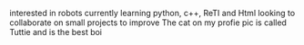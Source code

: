 interested in robots
currently learning python, c++, ReTI and Html
looking to collaborate on small projects to improve
The cat on my profie pic is called Tuttie and is the best boi 

<!---
HandanMajied2024/HandanMajied2024 is a ✨ special ✨ repository because its `README.md` (this file) appears on your GitHub profile.
You can click the Preview link to take a look at your changes.
--->
